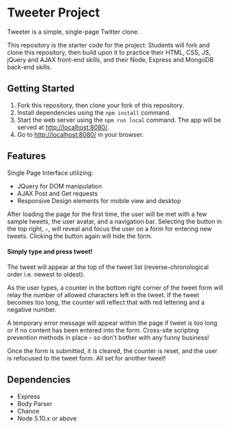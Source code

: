 # Tweeter Project

Tweeter is a simple, single-page Twitter clone.

This repository is the starter code for the project: Students will fork and clone this repository, then build upon it to practice their HTML, CSS, JS, jQuery and AJAX front-end skills, and their Node, Express and MongoDB back-end skills.

## Getting Started

1. Fork this repository, then clone your fork of this repository.
2. Install dependencies using the `npm install` command.
3. Start the web server using the `npm run local` command. The app will be served at <http://localhost:8080/>.
4. Go to <http://localhost:8080/> in your browser.

## Features

Single Page Interface utilizing: 
  - JQuery for DOM manipulation
  - AJAX Post and Get requests
  - Responsive Design elements for mobile view and desktop  

After loading the page for the first time, the user will be met with a few sample tweets, the user avatar, and a navigation bar. Selecting the button in the top right, `✍︎`, will reveal and focus the user on a form for entering new tweets. Clicking the button again will hide the form.

#### Simply type and press tweet! 
The tweet will appear at the top of the tweet list (reverse-chronological order i.e. newest to oldest).

As the user types, a counter in the bottom right corner of the tweet form will relay the number of allowed characters left in the tweet. If the tweet becomes too long, the counter will reflect that with red lettering and a negative number. 

A temporary error message will appear within the page if tweet is too long or if no content has been entered into the form. 
Cross-site scripting prevention methods in place - so don't bother with any funny business! 

Once the form is submitted, it is cleared, the counter is reset, and the user is refocused to the tweet form. All set for another tweet!

## Dependencies

- Express
- Body Parser
- Chance
- Node 5.10.x or above
